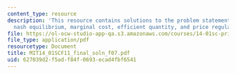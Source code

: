 ```yaml
---
content_type: resource
description: 'This resource contains solutions to the problem statements related to
  nash equilibrium, marginal cost, efficient quantity, and price regulation. '
file: https://ol-ocw-studio-app-qa.s3.amazonaws.com/courses/14-01sc-principles-of-microeconomics-fall-2011/627039d2f5adf84f0693ecad4fbf6541_MIT14_01SCF11_final_soln_f07.pdf
file_type: application/pdf
resourcetype: Document
title: MIT14_01SCF11_final_soln_f07.pdf
uid: 627039d2-f5ad-f84f-0693-ecad4fbf6541
---
```

